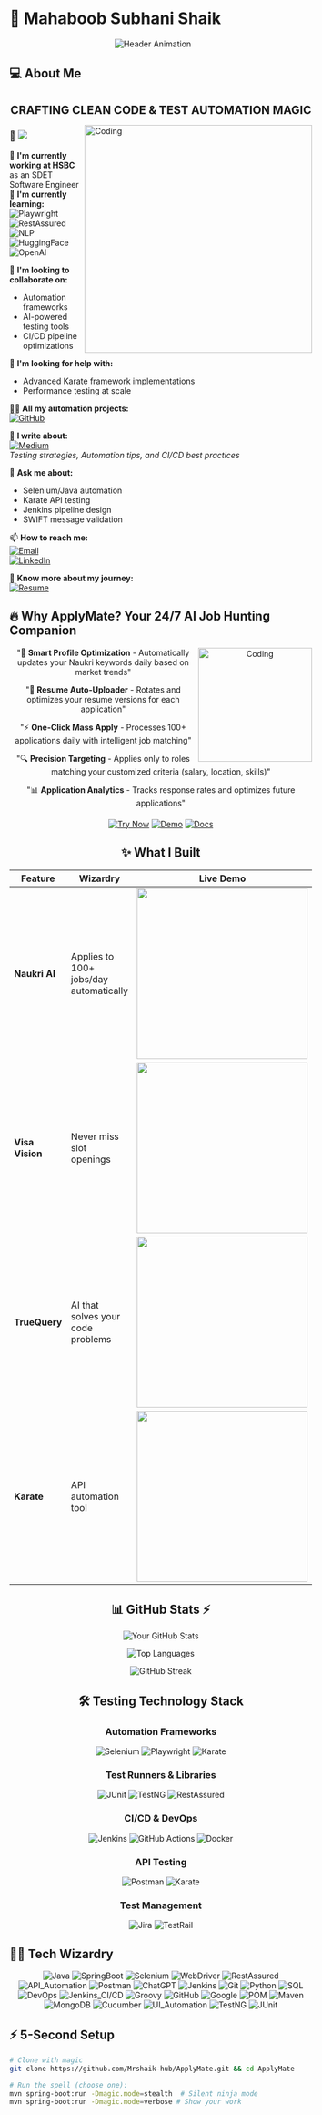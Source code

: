 # 🚀 Mahaboob Subhani Shaik


<div align="center">
  <img src="https://readme-typing-svg.demolab.com?font=Fira+Code&pause=1000&color=22F7D9&width=600&lines=Welcome+to+my+GitHub+Profile!;3.8+Years+of+Automation+Excellence;70%25+Regression+Effort+Reduction;150%2B+APIs+Automated" alt="Header Animation">
</div>

<div style="display: flex; gap: 20px;">
  <div style="flex: 2;">

## 💻 About Me

<div style="display: flex; gap: 20px;">
  <div style="flex: 2;">

  <p align="center"><strong><span style="font-size: 20px;">CRAFTING CLEAN CODE & TEST AUTOMATION MAGIC</span></strong></p>


<img align="right" margin-top=200px; alt="Coding" width="400" gap=60px; src="https://static.tildacdn.biz/tild3930-6134-4666-b963-386462303334/programmer_1.gif">

### 👋 ![](https://komarev.com/ghpvc/?username=Mrshaik-hub&color=268f77&label=Hey!!!+Visitor)


🔭 **I'm currently working at HSBC** as an SDET Software Engineer  
🌱 **I'm currently learning:**  
![Playwright](https://img.shields.io/badge/-Playwright-45BA4A?style=flat&logo=playwright&logoColor=white)
![RestAssured](https://img.shields.io/badge/-RestAssured-009688?style=flat&logo=rest&logoColor=white)
![NLP](https://img.shields.io/badge/-NLP-4285F4?style=flat&logo=google-cloud&logoColor=white)
![HuggingFace](https://img.shields.io/badge/-HuggingFace-FFD21E?style=flat&logo=huggingface&logoColor=black)
![OpenAI](https://img.shields.io/badge/-OpenAI-74AA9C?style=flat&logo=openai&logoColor=white)

👯 **I'm looking to collaborate on:**  
- Automation frameworks  
- AI-powered testing tools  
- CI/CD pipeline optimizations  

🤝 **I'm looking for help with:**  
- Advanced Karate framework implementations  
- Performance testing at scale  

👨‍💻 **All my automation projects:**  
[![GitHub](https://img.shields.io/badge/-GitHub-181717?style=flat&logo=github)](https://github.com/Mrshaik-hub?tab=repositories)

📝 **I write about:**  
[![Medium](https://img.shields.io/badge/-Medium-000000?style=flat&logo=medium)](your-medium-profile)  
*Testing strategies, Automation tips, and CI/CD best practices*

💬 **Ask me about:**  
- Selenium/Java automation  
- Karate API testing  
- Jenkins pipeline design  
- SWIFT message validation  

📫 **How to reach me:**  
[![Email](https://img.shields.io/badge/-Email-D14836?style=flat&logo=gmail&logoColor=white)](mailto:shaikmahaboobsubhani00@gmail.com)  
[![LinkedIn](https://img.shields.io/badge/-LinkedIn-0077B5?style=flat&logo=linkedin&logoColor=white)](www.linkedin.com/in/mahaboob-subhani-shaik-896083203)  

📄 **Know more about my journey:**  
[![Resume](https://img.shields.io/badge/-Resume-4285F4?style=flat&logo=google-drive&logoColor=white)](your-resume-link)


  
  

## 🔥 Why ApplyMate? Your 24/7 AI Job Hunting Companion

<div align="center">
 <img align="right" alt="Coding" width="200" src="https://zylitix.ai/wp-content/uploads/2024/04/rpa-gif-img.gif">
  
"🤖 **Smart Profile Optimization** - Automatically updates your Naukri keywords daily based on market trends"  

"📄 **Resume Auto-Uploader** - Rotates and optimizes your resume versions for each application"  

"⚡ **One-Click Mass Apply** - Processes 100+ applications daily with intelligent job matching"  

"🔍 **Precision Targeting** - Applies only to roles matching your customized criteria (salary, location, skills)"  

"📊 **Application Analytics** - Tracks response rates and optimizes future applications"  

</div>

<div align="center" style="margin-top: 20px;">

<div align="center" style="margin-top: 20px;">
  
[![Try Now](https://img.shields.io/badge/-TRY_NOW-black?style=for-the-badge&logo=github&logoColor=white)](https://github.com/Mrshaik-hub/ApplyMate)
[![Demo](https://img.shields.io/badge/-SEE_DEMO-blue?style=for-the-badge&logo=youtube&logoColor=white)](your-demo-link)
[![Docs](https://img.shields.io/badge/-DOCUMENTATION-2496ED?style=for-the-badge&logo=gitbook&logoColor=white)](your-docs-link)

</div>




## ✨ What I Built

| Feature | Wizardry | Live Demo |
|---------|----------|-----------|
| **Naukri AI** | Applies to 100+ jobs/day automatically | <img src="https://media.giphy.com/media/naukri-demo.gif" width="300"> |
| **Visa Vision** | Never miss slot openings | <img src="https://media.giphy.com/media/visa-tracking.gif" width="300"> |
| **TrueQuery** | AI that solves your code problems | <img src="https://media.giphy.com/media/ai-chatbot.gif" width="300"> |
| **Karate** | API automation tool | <img src="https://media.giphy.com/media/resume-magic.gif" width="300"> |

## 📊 GitHub Stats ⚡

<div align="center">

<!-- GitHub Stats Card -->
![Your GitHub Stats](https://github-readme-stats.vercel.app/api?username=Mrshaik-hub&show_icons=true&count_private=true&include_all_commits=true&theme=radical&hide_border=true)

<!-- Most Used Languages -->
![Top Languages](https://github-readme-stats.vercel.app/api/top-langs/?username=Mrshaik-hub&layout=compact&theme=radical&hide_border=true&langs_count=8)

<!-- GitHub Streak Stats -->
![GitHub Streak](https://streak-stats.demolab.com/?user=Mrshaik-hub&theme=radical&hide_border=true)

</div>

## 🛠️ Testing Technology Stack

### Automation Frameworks
![Selenium](https://img.shields.io/badge/Selenium-43B02A?style=for-the-badge&logo=Selenium&logoColor=white)
![Playwright](https://img.shields.io/badge/Playwright-45BA4B?style=for-the-badge&logo=Playwright&logoColor=white)
![Karate](https://img.shields.io/badge/Karate-000000?style=for-the-badge&logo=Karate&logoColor=white)

### Test Runners & Libraries
![JUnit](https://img.shields.io/badge/JUnit-25A162?style=for-the-badge&logo=JUnit5&logoColor=white)
![TestNG](https://img.shields.io/badge/TestNG-009933?style=for-the-badge&logo=TestNG&logoColor=white)
![RestAssured](https://img.shields.io/badge/RestAssured-66CCFF?style=for-the-badge&logo=Rest-Assured&logoColor=black)

### CI/CD & DevOps
![Jenkins](https://img.shields.io/badge/Jenkins-D24939?style=for-the-badge&logo=Jenkins&logoColor=white)
![GitHub Actions](https://img.shields.io/badge/GitHub_Actions-2088FF?style=for-the-badge&logo=GitHub-Actions&logoColor=white)
![Docker](https://img.shields.io/badge/Docker-2496ED?style=for-the-badge&logo=Docker&logoColor=white)

### API Testing
![Postman](https://img.shields.io/badge/Postman-FF6C37?style=for-the-badge&logo=Postman&logoColor=white)
![Karate](https://img.shields.io/badge/Karate-000000?style=for-the-badge&logo=Karate&logoColor=white)

### Test Management
![Jira](https://img.shields.io/badge/Jira-0052CC?style=for-the-badge&logo=Jira&logoColor=white)
![TestRail](https://img.shields.io/badge/TestRail-65C179?style=for-the-badge&logo=TestRail&logoColor=white)

</div>

## 🧙‍♂️ Tech Wizardry

<div align="center">
  
![Java](https://img.shields.io/badge/Java-ED8B00?style=for-the-badge&logo=openjdk&logoColor=white)
![SpringBoot](https://img.shields.io/badge/Spring_Boot-F2F4F9?style=for-the-badge&logo=spring-boot)
![Selenium](https://img.shields.io/badge/Selenium-43B02A?style=for-the-badge&logo=Selenium&logoColor=white)
![WebDriver](https://img.shields.io/badge/WebDriver-43B02A?style=for-the-badge&logo=selenium&logoColor=white)
![RestAssured](https://img.shields.io/badge/Rest_Assured-009688?style=for-the-badge&logo=rest&logoColor=white)
![API_Automation](https://img.shields.io/badge/API_Automation-FF6F00?style=for-the-badge&logo=postman&logoColor=white)
![Postman](https://img.shields.io/badge/Postman-FF6C37?style=for-the-badge&logo=postman&logoColor=white)
![ChatGPT](https://img.shields.io/badge/ChatGPT-74aa9c?style=for-the-badge&logo=openai&logoColor=white)
![Jenkins](https://img.shields.io/badge/Jenkins-D24939?style=for-the-badge&logo=Jenkins&logoColor=white)
![Git](https://img.shields.io/badge/Git-F05032?style=for-the-badge&logo=git&logoColor=white)
![Python](https://img.shields.io/badge/Python-3776AB?style=for-the-badge&logo=python&logoColor=white)
![SQL](https://img.shields.io/badge/SQL-4479A1?style=for-the-badge&logo=mysql&logoColor=white)
![DevOps](https://img.shields.io/badge/DevOps-007396?style=for-the-badge&logo=amazonaws&logoColor=white)
![Jenkins_CI/CD](https://img.shields.io/badge/Jenkins_CI/CD-D24939?style=for-the-badge&logo=jenkins&logoColor=white)
![Groovy](https://img.shields.io/badge/Groovy-4298B8?style=for-the-badge&logo=apachegroovy&logoColor=white)
![GitHub](https://img.shields.io/badge/GitHub-181717?style=for-the-badge&logo=github&logoColor=white)
![Google](https://img.shields.io/badge/Google-4285F4?style=for-the-badge&logo=google&logoColor=white)
![POM](https://img.shields.io/badge/POM_(Page_Object_Model)-FF5722?style=for-the-badge&logo=selenium&logoColor=white)
![Maven](https://img.shields.io/badge/Maven-C71A36?style=for-the-badge&logo=apachemaven&logoColor=white)
![MongoDB](https://img.shields.io/badge/MongoDB-47A248?style=for-the-badge&logo=mongodb&logoColor=white)
![Cucumber](https://img.shields.io/badge/Cucumber-23D96C?style=for-the-badge&logo=cucumber&logoColor=white)
![UI_Automation](https://img.shields.io/badge/UI_Automation-25A162?style=for-the-badge&logo=selenium&logoColor=white)
![TestNG](https://img.shields.io/badge/TestNG-009688?style=for-the-badge&logo=testng&logoColor=white)
![JUnit](https://img.shields.io/badge/JUnit-25A162?style=for-the-badge&logo=junit5&logoColor=white)

</div>

## ⚡ 5-Second Setup

```bash
# Clone with magic
git clone https://github.com/Mrshaik-hub/ApplyMate.git && cd ApplyMate

# Run the spell (choose one):
mvn spring-boot:run -Dmagic.mode=stealth  # Silent ninja mode
mvn spring-boot:run -Dmagic.mode=verbose # Show your work
